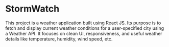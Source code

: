 # StormWatch
This project is a weather application built using React JS. Its purpose is to fetch and display current weather conditions for a user-specified city using a Weather API. It focuses on clean UI, responsiveness, and useful weather details like temperature, humidity, wind speed, etc.

